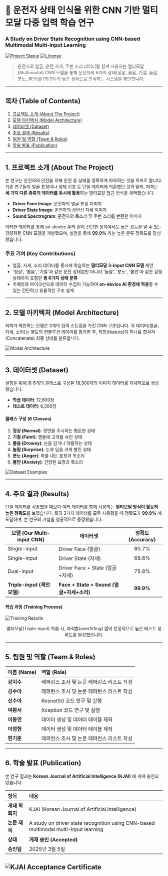 # 🚗 운전자 상태 인식을 위한 CNN 기반 멀티모달 다중 입력 학습 연구
### A Study on Driver State Recognition using CNN-based Multimodal Multi-input Learning

[![Project Status](https://img.shields.io/badge/status-completed-green)](https://shields.io)
[![License](https://img.shields.io/badge/license-MIT-blue.svg)](LICENSE)

> 운전자의 얼굴, 운전 자세, 주변 소리 데이터를 함께 사용하는 멀티모달(Multimodal) CNN 모델을 통해 운전자의 6가지 상태(정상, 졸음, 기절, 놀람, 분노, 불안)를 99.9%의 높은 정확도로 인식하는 시스템을 제안합니다.

---

## 목차 (Table of Contents)
1. [프로젝트 소개 (About The Project)](#-프로젝트-소개)
2. [모델 아키텍처 (Model Architecture)](#-모델-아키텍처)
3. [데이터셋 (Dataset)](#-데이터셋)
4. [주요 결과 (Results)](#-주요-결과)
5. [팀원 및 역할 (Team & Roles)](#-팀원-및-역할)
6. [학술 발표 (Publication)](#-학술-발표)

---

## 1. 프로젝트 소개 (About The Project)

본 연구는 운전자의 안전을 위해 운전 중 상태를 정확하게 파악하는 것을 목표로 합니다. 기존 연구들이 얼굴 표정이나 생체 신호 등 단일 데이터에 의존했던 것과 달리, 저희는 **세 가지 다른 종류의 데이터를 동시에 활용**하는 멀티모달 접근 방식을 채택했습니다.

*   **Driver Face Image**: 운전자의 얼굴 표정 이미지
*   **Driver State Image**: 운전자의 상반신 자세 이미지
*   **Sound Spectrogram**: 운전자의 목소리 및 주변 소리를 변환한 이미지

이러한 데이터를 통해 on-device AI와 같이 간단한 장치에서도 높은 성능을 낼 수 있는 경량화된 CNN 모델을 개발했으며, 실험을 통해 **99.9%** 라는 높은 분류 정확도를 달성했습니다.

### 주요 기여 (Key Contributions)
*   얼굴, 자세, 소리 데이터를 동시에 학습하는 **멀티모달 3-input CNN 모델** 제안
*   '정상', '졸음', '기절'과 같은 운전 상태뿐만 아니라 '놀람', '분노', '불안'과 같은 감정 상태까지 포함한 **총 6가지 상태 분류**
*   카메라와 마이크만으로 데이터 수집이 가능하여 **on-device AI 환경에 적용**할 수 있는 간단하고 효율적인 구조 설계

---

## 2. 모델 아키텍처 (Model Architecture)

저희가 제안하는 모델은 3개의 입력 스트림을 가진 CNN 구조입니다. 각 데이터(얼굴, 자세, 소리)는 별도의 컨볼루션 레이어를 통과한 후, 특징(feature)이 하나로 합쳐져(Concatenate) 최종 상태를 분류합니다.

![Model Architecture](images/architecture.png)

---

## 3. 데이터셋 (Dataset)

실험을 위해 총 6개의 클래스로 구성된 18,900개의 이미지 데이터를 자체적으로 생성했습니다.

*   **학습 데이터**: 12,600장
*   **테스트 데이터**: 6,300장

#### 클래스 구성 (6 Classes)
1.  **정상 (Normal)**: 정면을 주시하는 평온한 상태
2.  **기절 (Faint)**: 핸들에 고개를 숙인 상태
3.  **졸음 (Drowsy)**: 눈을 감거나 하품하는 상태
4.  **놀람 (Surprise)**: 눈과 입을 크게 벌린 상태
5.  **분노 (Anger)**: 화를 내는 표정과 목소리
6.  **불안 (Anxiety)**: 긴장된 표정과 목소리

![Dataset Examples](images/dataset_examples.png)

---

## 4. 주요 결과 (Results)

단일 데이터를 사용했을 때보다 여러 데이터를 함께 사용하는 **멀티모달 방식이 월등히 높은 정확도**를 보였습니다. 특히 3가지 데이터를 모두 사용했을 때 정확도가 **99.9%** 에 도달하며, 본 연구의 가설을 성공적으로 증명했습니다.

| 모델 (Our Multi-input CNN) | 데이터셋 | 정확도 (Accuracy) |
| -------------------------- | ------------------------------------- | :---------------: |
| Single-input               | Driver Face (얼굴)                    |       80.7%       |
| Single-input               | Driver State (자세)                   |       68.6%       |
| Dual-input                 | Driver Face + State (얼굴+자세)       |       75.8%       |
| **Triple-input (제안 모델)**   | **Face + State + Sound (얼굴+자세+소리)** |     **99.9%**     |

#### 학습 과정 (Training Process)

![Training Results](images/training_graphs.png)
<p align="center">멀티모달(Triple-input) 학습 시, 과적합(overfitting) 없이 안정적으로 높은 테스트 정확도를 달성했습니다.</p>

---

## 5. 팀원 및 역할 (Team & Roles)

| 이름 (Name) | 역할 (Role) |
| :---------- | :--------------------------------------------------------- |
| **강지수**  | 레퍼런스 조사 및 논문 레퍼런스 리스트 작성                 |
| **김수아**  | 레퍼런스 조사 및 논문 레퍼런스 리스트 작성                 |
| **신수아**  | Resnet50 코드 연구 및 실행                                 |
| **여환서**  | Xception 코드 연구 및 실행                                 |
| **이동연**  | 데이터 생성 및 데이터 테이블 제작                          |
| **이정현**  | 데이터 생성 및 데이터 테이블 제작                          |
| **한기준**  | 레퍼런스 조사 및 논문 레퍼런스 리스트 작성                 |

---

## 6. 학술 발표 (Publication)

본 연구 결과는 **Korean Journal of Artificial Intelligence (KJAI)** 에 게재 승인되었습니다.

| 항목 | 내용 |
| :--- | :--- |
| **게재 학회지** | KJAI (Korean Journal of Artificial Intelligence) |
| **논문 제목** | A study on driver state recognition using CNN-based multimodal multi-input learning |
| **상태** | **게재 승인 (Accepted)** |
| **승인일** | 2025년 3월 5일 |

![KJAI Acceptance Certificate](images/acceptance_certificate.png)
---
